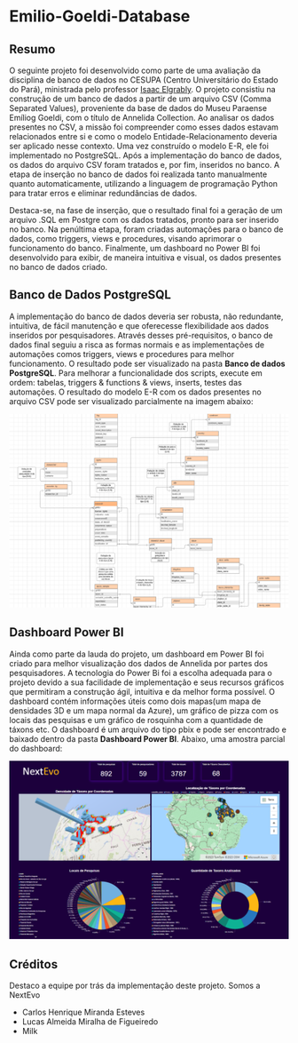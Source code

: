 # Emilio-Goeldi-Database
<h2>Resumo</h2>

<p>
  O seguinte projeto foi desenvolvido como parte de uma avaliação da disciplina de banco de dados no CESUPA (Centro Universitário do Estado do Pará), ministrada pelo professor <a href="https://www.linkedin.com/in/isaac-elgrably-8a3440115/">Isaac Elgrably</a>. O projeto consistiu na construção de um banco de dados a partir de um arquivo CSV (Comma Separated Values), proveniente da base de dados do Museu Paraense Emíliog Goeldi, com o título de Annelida Collection. Ao analisar os dados presentes no CSV, a missão foi compreender como esses dados estavam relacionados entre si e como o modelo Entidade-Relacionamento deveria ser aplicado nesse contexto. Uma vez construído o modelo E-R, ele foi implementado no PostgreSQL. Após a implementação do banco de dados, os dados do arquivo CSV foram tratados e, por fim, inseridos no banco. A etapa de inserção no banco de dados foi realizada tanto manualmente quanto automaticamente, utilizando a linguagem de programação Python para tratar erros e eliminar redundâncias de dados.
</p>

<p>
Destaca-se, na fase de inserção, que o resultado final foi a geração de um arquivo .SQL em Postgre com os dados tratados, pronto para ser inserido no banco. Na penúltima etapa, foram criadas automações para o banco de dados, como triggers, views e procedures, visando aprimorar o funcionamento do banco. Finalmente, um dashboard no Power BI foi desenvolvido para exibir, de maneira intuitiva e visual, os dados presentes no banco de dados criado.
</p>

<h2>Banco de Dados PostgreSQL</h2>

<p>
  A implementação do banco de dados deveria ser robusta, não redundante, intuitiva, de fácil manutenção e que oferecesse flexibilidade aos dados inseridos por pesquisadores. Através desses pré-requisitos, o banco de dados final seguiu a risca as formas normais e as implementações de automações comos triggers, views e procedures para melhor funcionamento. O resultado pode ser visualizado na pasta <b>Banco de dados PostgreSQL</b>. Para melhorar a funcionalidade dos scripts, execute em ordem: tabelas, triggers & functions & views, inserts, testes das automações. O resultado do modelo E-R com os dados presentes no arquivo CSV pode ser visualizado parcialmente na imagem abaixo:
</p>
<img src="Imagens/Banco de Dados/Modelo E-R Parcial.png">

<h2>Dashboard Power BI</h2>

<p>
  Ainda como parte da lauda do projeto, um dashboard em Power BI foi criado para melhor visualização dos dados de Annelida por partes dos pesquisadores. A tecnologia do Power Bi foi a escolha adequada para o projeto devido a sua facilidade de implementação e seus recursos gráficos que permitiram a construção ágil, intuitiva e da melhor forma possível. O dashboard contém informações úteis como dois mapas(um mapa de densidades 3D e um mapa normal da Azure), um gráfico de pizza com os locais das pesquisas e um gráfico de rosquinha com a quantidade de táxons etc. O dashboard é um arquivo do tipo pbix e pode ser encontrado e baixado dentro da pasta <b>Dashboard Power BI</b>. Abaixo, uma amostra parcial do dashboard:
</p>
<img src="Imagens/Dashboard Power BI/Dashboard Goeldi Parcial.png">

<h2>Créditos</h2>
<p>Destaco a equipe por trás da implementação deste projeto. Somos a NextEvo</p>
<ul>
  <li>Carlos Henrique Miranda Esteves</li>
  <li>Lucas Almeida Miralha de Figueiredo</li>
  <li>Milk</li>
</ul>


